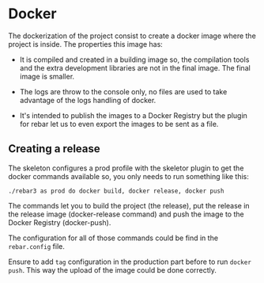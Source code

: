 Docker
======

The dockerization of the project consist to create a docker image where the project is inside. The properties this image has:

- It is compiled and created in a building image so, the compilation tools and the extra development libraries are not in the final image. The final image is smaller.

- The logs are throw to the console only, no files are used to take advantage of the logs handling of docker.

- It's intended to publish the images to a Docker Registry but the plugin for rebar let us to even export the images to be sent as a file.

Creating a release
------------------

The skeleton configures a prod profile with the skeletor plugin to get the docker commands available so, you only needs to run something like this:

```
./rebar3 as prod do docker build, docker release, docker push
```

The commands let you to build the project (the release), put the release in the release image (docker-release command) and push the image to the Docker Registry (docker-push).

The configuration for all of those commands could be find in the `rebar.config` file.

Ensure to add `tag` configuration in the production part before to run `docker push`. This way the upload of the image could be done correctly.
